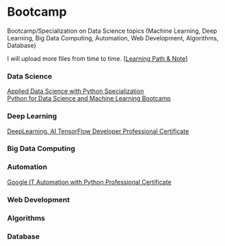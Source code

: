 # Bootcamp
Bootcamp/Specialization on Data Science topics (Machine Learning, Deep Learning, Big Data Computing, Automation, Web Development, Algorithms, Database)

I will upload more files from time to time. [[Learning Path & Note](https://github.com/puran-debugger/Learning)]

### Data Science
[Applied Data Science with Python Specialization](https://github.com/puran-debugger/Applied-Data-Science-with-Python-Specialization)<br>
[Python for Data Science and Machine Learning Bootcamp](https://github.com/puran-debugger/Python-for-Data-Science-and-Machine-Learning-Bootcamp)<br>

### Deep Learning
[DeepLearning. AI TensorFlow Developer Professional Certificate](https://github.com/puran-debugger/DeepLearning-AI-TensorFlow-Developer-Professional-Certificate-Program)

### Big Data Computing

### Automation
[Google IT Automation with Python Professional Certificate](https://github.com/puran-debugger/Google-IT-Automation-with-Python-Professional-Certificate)

### Web Development

### Algorithms

### Database
